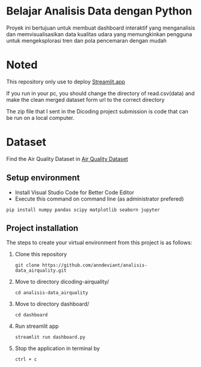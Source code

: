 # Belajar Analisis Data dengan Python
Proyek ini bertujuan untuk membuat dashboard interaktif yang menganalisis dan memvisualisasikan data kualitas udara yang memungkinkan pengguna untuk mengeksplorasi tren dan pola pencemaran dengan mudah

# Noted
This repository only use to deploy [Streamlit.app](https://airqualitydataset-daniel.streamlit.app/)

If you run in your pc, you should change the directory of read.csv(data) and make the clean merged dataset form url to the correct directory

The zip file that I sent in the Dicoding project submission is code that can be run on a local computer.

# Dataset
Find the Air Quality Dataset in [Air Quality Dataset](https://github.com/marceloreis/HTI/tree/master)

## Setup environment

- Install Visual Studio Code for Better Code Editor
- Execute this command on command line (as administrator prefered)

```
pip install numpy pandas scipy matplotlib seaborn jupyter
```

## Project installation

The steps to create your virtual environment from this project is as follows:

1. Clone this repository

   ```
   git clone https://github.com/anndeviant/analisis-data_airquality.git
   ```

2. Move to directory dicoding-airquality/
   ```
   cd analisis-data_airquality
   ```
3. Move to directory dashboard/
   ```
   cd dashboard
   ```
5. Run streamlit app
   ```
   streamlit run dashboard.py
   ```
6. Stop the application in terminal by
   ```
   ctrl + c
   ```
